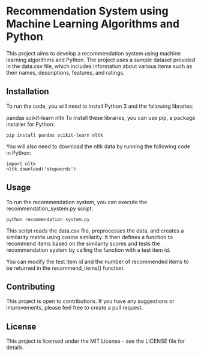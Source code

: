# Recommendation System using Machine Learning Algorithms and Python
This project aims to develop a recommendation system using machine learning algorithms and Python. The project uses a sample dataset provided in the data.csv file, which includes information about various items such as their names, descriptions, features, and ratings.

## Installation
To run the code, you will need to install Python 3 and the following libraries:

pandas
scikit-learn
nltk
To install these libraries, you can use pip, a package installer for Python:

```
pip install pandas scikit-learn nltk
```
You will also need to download the nltk data by running the following code in Python:


```
import nltk
nltk.download('stopwords')
```
## Usage
To run the recommendation system, you can execute the recommendation_system.py script:

```
python recommendation_system.py
```
This script reads the data.csv file, preprocesses the data, and creates a similarity matrix using cosine similarity. It then defines a function to recommend items based on the similarity scores and tests the recommendation system by calling the function with a test item id.

You can modify the test item id and the number of recommended items to be returned in the recommend_items() function.

## Contributing
This project is open to contributions. If you have any suggestions or improvements, please feel free to create a pull request.

## License
This project is licensed under the MIT License - see the LICENSE file for details.
